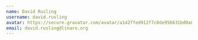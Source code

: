 ```yaml
---
name: David Rusling
username: david.rusling
avatar: https://secure.gravatar.com/avatar/a142ffed912f7c0de956631bd0a8e242
email: david.rusling@linaro.org
---
```

